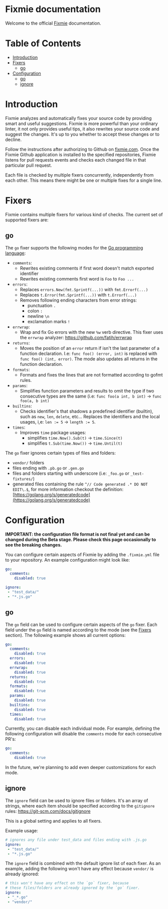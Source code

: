 # Fixmie documentation

Welcome to the official [Fixmie](https://fixmie.com) documentation. 

# Table of Contents

* [Introduction](#introduction)
* [Fixers](#fixers)
  * [go](#go)
* [Configuration](#configuration)
  * [go](#go-1)
  * [ignore](#ignore)

# Introduction

Fixmie analyzes and automatically fixes your source code by providing smart and useful
suggestions. Fixmie is more powerful than your ordinary linter, it not only
provides useful tips, it also rewrites your source code and suggest the
changes. It's up to you whether to accept these changes or to decline. 

Follow the instructions after authorizing to Github on
[fixmie.com](https://fixmie.com).  Once the Fixmie Github application is
installed to the specified repositories, Fixmie listens for pull requests
events and checks each changed file in that particular pull request. 

Each file is checked by multiple fixers concurrently, independently from each
other. This means there might be one or multiple fixes for a single line.

# Fixers

Fixmie contains multiple fixers for various kind of checks. The current set of
supported fixers are:

## go

The `go` fixer supports the following modes for the [Go programming
language](https://golang.org):

* `comments`: 
  * Rewrites existing comments if first word doesn't match exported identifier
  * Rewrites existing comments first word is `Foo` to `Foo ...`
* `errors`: 
  * Replaces `errors.New(fmt.Sprintf(...))` with `fmt.Errorf(...)`
  * Replaces `t.Error(fmt.Sprintf(...))` with `t.Errorf(...)`
  * Removes following ending characters from error strings:
    * punctuation `.` 
	* colon `:` 
	* newline `\n` 
	* exclamation marks `!`
* `errwrap`: 
  * Wrap and fix Go errors with the new `%w` verb directive. This fixer uses
    the `errwrap` analyzer: https://github.com/fatih/errwrap
* `returns`: 
  * Moves the position of an `error` return if isn't the last parameter of a
	function declaration. I.e: `func foo() (error, int)` is replaced with `func
	foo() (int, error)`. The mode also updates all returns in the function
	declaration.
* `formats`: 
  * Formats and fixes the lines that are not formatted according to gofmt rules. 
* `params`: 
  * Simplifies function parameters and results to omit the type if two
    consecutive types are the same (i.e: `func foo(a int, b int)` -> `func foo(a, b int)`
* `builtins`: 
  * Checks identifier's that shadows a predefined identifier (builtin), 
    such as `new`, `len`, `delete`, etc...  Replaces the identifiers
    and the local usages, i,e: `len := 5` -> `length := 5`.
* `times`: 
  * Improves `time` package usages:
	* simplifies `time.Now().Sub(t)` -> `time.Since(t)`
	* simplifies `t.Sub(time.Now())` -> `time.Until(t)`


The `go` fixer ignores certain types of files and folders:

* `vendor/` folders
* files ending with `.pb.go` or `.gen.go`
* files and folders starting with underscore (i.e: `_foo.go` or `_test-fixtures/`)
* generated files containing the rule `^// Code generated .* DO NOT EDIT\.$`, 
  for more information checkout the definition: [https://golang.org/s/generatedcode](https://golang.org/s/generatedcode)


# Configuration

**IMPORTANT: the configuration file format is not final yet and can be changed
during the Beta stage. Please check this page occasionally to see the breaking
changes.**

You can configure certain aspects of Fixmie by adding the `.fixmie.yml` file to
your repository. An example configuration might look like:

```yaml
go:
  comments:
    disabled: true

ignore:
 - "test_data/"
 - "*.js.go"
```

## go

The `go` field can be used to configure certain aspects of the `go` fixer.
Each field under the `go` field is named according to the mode (see the
[Fixers](#fixers) section). The following example shows all current options:

```yaml
go:
  comments:
    disabled: true
  errors:
    disabled: true
  errwrap:
    disabled: true
  returns:
    disabled: true
  formats:
    disabled: true
  params:
    disabled: true
  builtins:
    disabled: true
  times:
    disabled: true
```

Currently, you can disable each individual mode. For example, defining the
following configuration will disable the `comments` mode for each consecutive
PR's:

```yaml
go:
  comments:
    disabled: true
```

In the future, we're planning to add even deeper customizations for each mode.

## ignore

The `ignore` field can be used to ignore files or folders. It's an array of
strings, where each item should be specified according to the `gitignore`
rules: https://git-scm.com/docs/gitignore

This is a global setting and applies to all fixers.

Example usage:


```yaml
# ignores any file under test_data and files ending with .js.go
ignore:
 - "test_data/"
 - "*.js.go"
```

The `ignore` field is combined with the default ignore list of each fixer.
As an example, adding the following won't have any effect because `vendor/` is
already ignored:

```yaml
# this won't have any effect on the `go` fixer, because 
# these files/folders are already ignored by the `go` fixer.
ignore:
 - "_*.go"
 - "vendor/"
```
